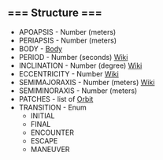 ﻿## === Structure ===

* APOAPSIS - Number (meters)
* PERIAPSIS - Number (meters)
* BODY - [Body](../body)
* PERIOD - Number (seconds) [Wiki](http://en.wikipedia.org/wiki/Orbital_period)
* INCLINATION - Number (degree) [Wiki](http://en.wikipedia.org/wiki/Orbital_inclination)
* ECCENTRICITY - Number [Wiki](http://en.wikipedia.org/wiki/Orbital_eccentricity)
* SEMIMAJORAXIS - Number (meters) [Wiki](http://en.wikipedia.org/wiki/Semi-major_axis)
* SEMIMINORAXIS - Number (meters)
* PATCHES - list of [Orbit](../orbit)
* TRANSITION - Enum
    * INITIAL
    * FINAL
    * ENCOUNTER
    * ESCAPE
    * MANEUVER



